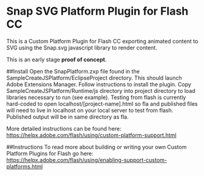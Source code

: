 Snap SVG Platform Plugin for Flash CC
=====================================

This is a Custom Platform Plugin for Flash CC exporting animated content to SVG using the Snap.svg javascript library to render content.

This is an early stage **proof of concept**.

##Install
Open the SnapPlatform.zxp file found in the SampleCreateJSPlatform/EclipseProject directory. 
This should launch Adobe Extensions Manager. Follow instructions to install the plugin.
Copy SampleCreateJSPlatform/Runtime/js directory into project directory to load libraries necessary to run (see example). 
Testing from flash is currently hard-coded to open localhost/[project-name].html so fla and published files will need to live in localhost on your local server to test from flash. 
Published output will be in same directory as fla.

More detailed instructions can be found here:
https://helpx.adobe.com/flash/using/custom-platform-support.html

##Instructions
To read more about building or writing your own Custom Platform Plugins for Flash go here:
https://helpx.adobe.com/flash/using/enabling-support-custom-platforms.html